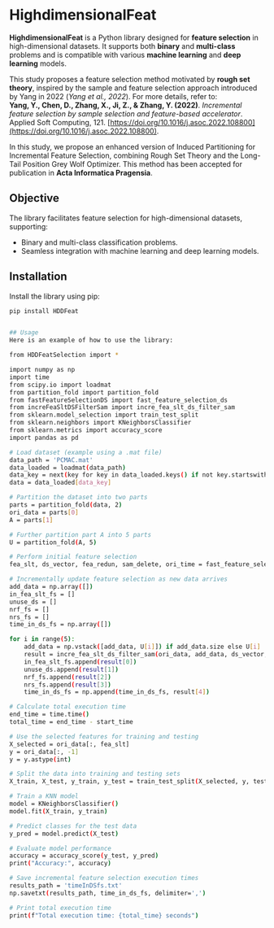 # HighdimensionalFeat

**HighdimensionalFeat** is a Python library designed for **feature selection** in high-dimensional datasets. It supports both **binary** and **multi-class** problems and is compatible with various **machine learning** and **deep learning** models.

This study proposes a feature selection method motivated by **rough set theory**, inspired by the sample and feature selection approach introduced by Yang in 2022 (*Yang et al., 2022*). For more details, refer to:  
**Yang, Y., Chen, D., Zhang, X., Ji, Z., & Zhang, Y. (2022)**. *Incremental feature selection by sample selection and feature-based accelerator*. Applied Soft Computing, 121. [https://doi.org/10.1016/j.asoc.2022.108800](https://doi.org/10.1016/j.asoc.2022.108800).

In this study, we propose an enhanced version of Induced Partitioning for Incremental Feature Selection, combining Rough Set Theory and the Long-Tail Position Grey Wolf Optimizer. This method has been accepted for publication in **Acta Informatica Pragensia**.


## Objective
The library facilitates feature selection for high-dimensional datasets, supporting:
- Binary and multi-class classification problems.
- Seamless integration with machine learning and deep learning models.

## Installation
Install the library using pip:
```bash
pip install HDDFeat


## Usage
Here is an example of how to use the library:

from HDDFeatSelection import *

import numpy as np
import time
from scipy.io import loadmat
from partition_fold import partition_fold
from fastFeatureSelectionDS import fast_feature_selection_ds
from increFeaSltDSFilterSam import incre_fea_slt_ds_filter_sam
from sklearn.model_selection import train_test_split
from sklearn.neighbors import KNeighborsClassifier
from sklearn.metrics import accuracy_score
import pandas as pd

# Load dataset (example using a .mat file)
data_path = 'PCMAC.mat'
data_loaded = loadmat(data_path)
data_key = next(key for key in data_loaded.keys() if not key.startswith('__'))
data = data_loaded[data_key]

# Partition the dataset into two parts
parts = partition_fold(data, 2)
ori_data = parts[0]
A = parts[1]

# Further partition part A into 5 parts
U = partition_fold(A, 5)

# Perform initial feature selection
fea_slt, ds_vector, fea_redun, sam_delete, ori_time = fast_feature_selection_ds(ori_data)

# Incrementally update feature selection as new data arrives
add_data = np.array([])
in_fea_slt_fs = []
unuse_ds = []
nrf_fs = []
nrs_fs = []
time_in_ds_fs = np.array([])

for i in range(5):
    add_data = np.vstack([add_data, U[i]]) if add_data.size else U[i]
    result = incre_fea_slt_ds_filter_sam(ori_data, add_data, ds_vector, fea_slt)
    in_fea_slt_fs.append(result[0])
    unuse_ds.append(result[1])
    nrf_fs.append(result[2])
    nrs_fs.append(result[3])
    time_in_ds_fs = np.append(time_in_ds_fs, result[4])

# Calculate total execution time
end_time = time.time()
total_time = end_time - start_time

# Use the selected features for training and testing
X_selected = ori_data[:, fea_slt]
y = ori_data[:, -1]
y = y.astype(int)

# Split the data into training and testing sets
X_train, X_test, y_train, y_test = train_test_split(X_selected, y, test_size=0.2, random_state=42)

# Train a KNN model
model = KNeighborsClassifier()
model.fit(X_train, y_train)

# Predict classes for the test data
y_pred = model.predict(X_test)

# Evaluate model performance
accuracy = accuracy_score(y_test, y_pred)
print("Accuracy:", accuracy)

# Save incremental feature selection execution times
results_path = 'timeInDSfs.txt'
np.savetxt(results_path, time_in_ds_fs, delimiter=',')

# Print total execution time
print(f"Total execution time: {total_time} seconds")
